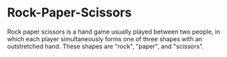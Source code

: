 # Rock-Paper-Scissors
Rock paper scissors is a hand game usually played between two people, in which each player simultaneously forms one of three shapes with an outstretched hand. These shapes are "rock", "paper", and "scissors".
